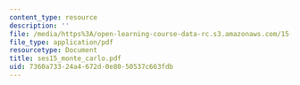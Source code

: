 ```yaml
---
content_type: resource
description: ''
file: /media/https%3A/open-learning-course-data-rc.s3.amazonaws.com/15-066j-system-optimization-and-analysis-for-manufacturing-summer-2003/7360a73324a4672d0e8050537c663fdb_ses15_monte_carlo.pdf
file_type: application/pdf
resourcetype: Document
title: ses15_monte_carlo.pdf
uid: 7360a733-24a4-672d-0e80-50537c663fdb
---
```


